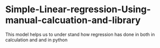 # Simple-Linear-regression-Using-manual-calcuation-and-library
This model helps us to under stand how regression has done in both in calculation and and in python
